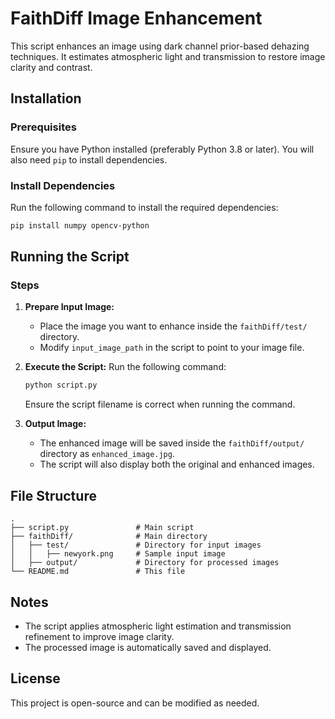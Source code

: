 # FaithDiff Image Enhancement

This script enhances an image using dark channel prior-based dehazing techniques. It estimates atmospheric light and transmission to restore image clarity and contrast.

## Installation

### Prerequisites
Ensure you have Python installed (preferably Python 3.8 or later). You will also need `pip` to install dependencies.

### Install Dependencies
Run the following command to install the required dependencies:

```bash
pip install numpy opencv-python
```

## Running the Script

### Steps
1. **Prepare Input Image:**
   - Place the image you want to enhance inside the `faithDiff/test/` directory.
   - Modify `input_image_path` in the script to point to your image file.

2. **Execute the Script:**
   Run the following command:
   
   ```bash
   python script.py 
   ```

   Ensure the script filename is correct when running the command.

3. **Output Image:**
   - The enhanced image will be saved inside the `faithDiff/output/` directory as `enhanced_image.jpg`.
   - The script will also display both the original and enhanced images.

## File Structure
```
.
├── script.py               # Main script
├── faithDiff/              # Main directory
│   ├── test/               # Directory for input images
│   │   ├── newyork.png     # Sample input image
│   ├── output/             # Directory for processed images
└── README.md               # This file
```

## Notes
- The script applies atmospheric light estimation and transmission refinement to improve image clarity.
- The processed image is automatically saved and displayed.

## License
This project is open-source and can be modified as needed.

